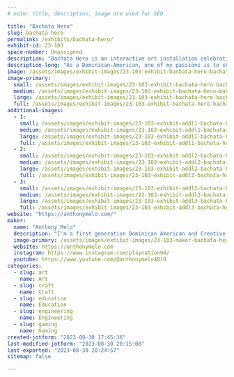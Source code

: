 ```yaml
---
# note: title, description, image are used for SEO

title: "Bachata Hero"
slug: bachata-hero
permalink: /exhibits/bachata-hero/
exhibit-id: 23-103
space-number: Unassigned
description: "Bachata Hero is an interactive art installation celebrating the Latin music genre of Bachata."
description-long: "As a Dominican-American, one of my passions is to share my culture though interactive art. This exhibit harnesses the popular gameplay of Guitar Hero to introduce the Bachata music genre to a new audience. Surrounded by the façade of a traditional Caribbean country side home complete with thatched roofing and shiplap walls. Guest's are welcomed step in, grab the custom wooded acoustic guitar, pick a Bachata song, and play along to their hearts content. "
image: /assets/images/exhibit-images/23-103-exhibit-bachata-hero-bachata-hero-logo-with-am-large.png
image-primary: 
  small: /assets/images/exhibit-images/23-103-exhibit-bachata-hero-bachata-hero-logo-with-am-small.png
  medium: /assets/images/exhibit-images/23-103-exhibit-bachata-hero-bachata-hero-logo-with-am-medium.png
  large: /assets/images/exhibit-images/23-103-exhibit-bachata-hero-bachata-hero-logo-with-am-large.png
  full: /assets/images/exhibit-images/23-103-exhibit-bachata-hero-bachata-hero-logo-with-am-full.png
additional-images: 
  - 1:
    small: /assets/images/exhibit-images/23-103-exhibit-addl1-bachata-hero-pxl-20221105-143720689-small.jpg
    medium: /assets/images/exhibit-images/23-103-exhibit-addl1-bachata-hero-pxl-20221105-143720689-medium.jpg
    large: /assets/images/exhibit-images/23-103-exhibit-addl1-bachata-hero-pxl-20221105-143720689-large.jpg
    full: /assets/images/exhibit-images/23-103-exhibit-addl1-bachata-hero-pxl-20221105-143720689-full.jpg
  - 2:
    small: /assets/images/exhibit-images/23-103-exhibit-addl2-bachata-hero-pxl-20221105-151330922-small.jpg
    medium: /assets/images/exhibit-images/23-103-exhibit-addl2-bachata-hero-pxl-20221105-151330922-medium.jpg
    large: /assets/images/exhibit-images/23-103-exhibit-addl2-bachata-hero-pxl-20221105-151330922-large.jpg
    full: /assets/images/exhibit-images/23-103-exhibit-addl2-bachata-hero-pxl-20221105-151330922-full.jpg
  - 3:
    small: /assets/images/exhibit-images/23-103-exhibit-addl3-bachata-hero-pxl-20221106-152215352-small.jpg
    medium: /assets/images/exhibit-images/23-103-exhibit-addl3-bachata-hero-pxl-20221106-152215352-medium.jpg
    large: /assets/images/exhibit-images/23-103-exhibit-addl3-bachata-hero-pxl-20221106-152215352-large.jpg
    full: /assets/images/exhibit-images/23-103-exhibit-addl3-bachata-hero-pxl-20221106-152215352-full.jpg
website: "https://anthonymelo.com/"
maker: 
  name: "Anthony Melo"
  description: "I'm a first generation Dominican American and Creative Technologist with a passion for tangible interactive experiences. The past 7 years I've worked at Universal Creative, developing attractions like Super Nintendo World, The Secret Life of Pets, and Villain-Con: Minions Blast. "
  image-primary: /assets/images/exhibit-images/23-103-maker-bachata-hero-am-favicon-color-8-medium.png
  website: https://anthonymelo.com
  instagram: https://www.instagram.com/playnation94/
  youtube: https://www.youtube.com/@anthonymelo4810
categories: 
  - slug: art
    name: Art
  - slug: craft
    name: Craft
  - slug: education
    name: Education
  - slug: engineering
    name: Engineering
  - slug: gaming
    name: Gaming
created-jotform: "2023-08-30 17:45:36"
last-modified-jotform: "2023-08-30 20:15:08"
last-exported: "2023-08-30 20:24:57"
sitemap: false

---
```

